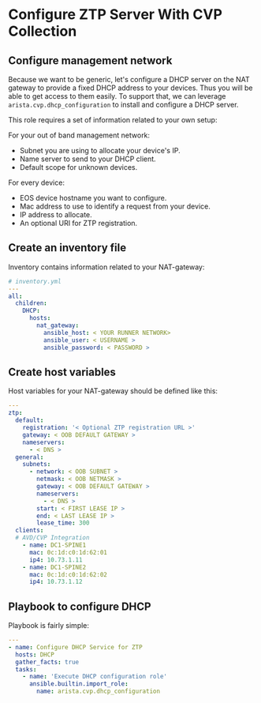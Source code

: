 # Configure ZTP Server With CVP Collection

## Configure management network

Because we want to be generic, let's configure a DHCP server on the NAT gateway to provide a fixed DHCP address to your devices. Thus you will be able to get access to them easily. To support that, we can leverage `arista.cvp.dhcp_configuration` to install and configure a DHCP server.

This role requires a set of information related to your own setup:

For your out of band management network:

- Subnet you are using to allocate your device's IP.
- Name server to send to your DHCP client.
- Default scope for unknown devices.

For every device:

- EOS device hostname you want to configure.
- Mac address to use to identify a request from your device.
- IP address to allocate.
- An optional URI for ZTP registration.

## Create an inventory file

Inventory contains information related to your NAT-gateway:

```yaml
# inventory.yml
---
all:
  children:
    DHCP:
      hosts:
        nat_gateway:
          ansible_host: < YOUR RUNNER NETWORK>
          ansible_user: < USERNAME >
          ansible_password: < PASSWORD >
```

## Create host variables

Host variables for your NAT-gateway should be defined like this:

```yaml
---
ztp:
  default:
    registration: '< Optional ZTP registration URL >'
    gateway: < OOB DEFAULT GATEWAY >
    nameservers:
      - < DNS >
  general:
    subnets:
      - network: < OOB SUBNET >
        netmask: < OOB NETMASK >
        gateway: < OOB DEFAULT GATEWAY >
        nameservers:
          - < DNS >
        start: < FIRST LEASE IP >
        end: < LAST LEASE IP >
        lease_time: 300
  clients:
  # AVD/CVP Integration
    - name: DC1-SPINE1
      mac: 0c:1d:c0:1d:62:01
      ip4: 10.73.1.11
    - name: DC1-SPINE2
      mac: 0c:1d:c0:1d:62:02
      ip4: 10.73.1.12
```

## Playbook to configure DHCP

Playbook is fairly simple:

```yaml
---
- name: Configure DHCP Service for ZTP
  hosts: DHCP
  gather_facts: true
  tasks:
    - name: 'Execute DHCP configuration role'
      ansible.builtin.import_role:
        name: arista.cvp.dhcp_configuration
```
